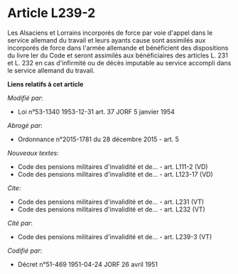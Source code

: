 # Article L239-2

Les Alsaciens et Lorrains incorporés de force par voie d'appel dans le service allemand du travail et leurs ayants cause sont
assimilés aux incorporés de force dans l'armée allemande et bénéficient des dispositions du livre Ier du Code et seront
assimilés aux bénéficiaires des articles L. 231 et L. 232 en cas d'infirmité ou de décès imputable au service accompli dans
le service allemand du travail.

**Liens relatifs à cet article**

_Modifié par_:

  - Loi n°53-1340 1953-12-31 art. 37 JORF 5 janvier 1954

_Abrogé par_:

  - Ordonnance n°2015-1781 du 28 décembre 2015 - art. 5

_Nouveaux textes_:

  - Code des pensions militaires d'invalidité et de... - art. L111-2 (VD)
  - Code des pensions militaires d'invalidité et de... - art. L123-17 (VD)

_Cite_:

  - Code des pensions militaires d'invalidité et de... - art. L231 (VT)
  - Code des pensions militaires d'invalidité et de... - art. L232 (VT)

_Cité par_:

  - Code des pensions militaires d'invalidité et de... - art. L239-3 (VT)

_Codifié par_:

  - Décret n°51-469 1951-04-24 JORF 26 avril 1951
